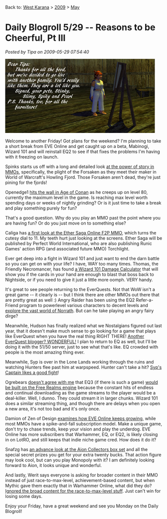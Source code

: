 Back to: [West Karana](/posts/westkarana.md) > [2009](/posts/2009/westkarana.md) > [May](./westkarana.md)
# Daily Blogroll 5/29 -- Reasons to be Cheerful, Pt III

*Posted by Tipa on 2009-05-29 07:54:40*

![everquest2-2009-05-17-07-38-31-44](../../../uploads/2009/05/everquest2-2009-05-17-07-38-31-44.jpg "everquest2-2009-05-17-07-38-31-44")

Welcome to another Friday! Got plans for the weekend? I'm planning to take a short break from EVE Online and get caught up on a beta, Mabinogi, Wizard 101 and will reinstall EQ2 to see if that fixes the problems I'm having with it freezing on launch.

Spinks starts us off with a long and detailed look [at the power of story in MMOs](http://spinksville.wordpress.com/2009/05/29/howling-fjord-sins-of-the-fathers/), specifically, the plight of the Forsaken as they meet their maker in World of Warcraft's Howling Fjord. Those Forsaken aren't dead, they're just pining for the fjords!

Openedge1 [hits the wall in Age of Conan](http://simple-n-complex.blogspot.com/2009/05/age-of-conan-grinding-for-2-hours-day.html) as he creeps up on level 80, currently the maximum level in the game. Is reaching max level worth spending days or weeks of nightly grinding? Or is it just time to take a break and play something purely for fun?

That's a good question. Why do you play an MMO past the point where you are having fun? Or do you just move on to something else?

Caliga has [a first look at the Ether Saga Online F2P MMO](http://mmogamers.freeblogit.com/2009/05/28/ether-saga-online-open-beta/), which turns the cutesy dial to 11. My teeth hurt just looking at the screens. Ether Saga will be published by Perfect World International, who are also publishing Runic Games' action RPG (and associated future MMO) Torchlight.

Ever get deep into a fight in Wizard 101 and just want to end the darn battle so you can get on with your life? I have, WAY too many times. Thomas, the Friendly Necromancer, has found [a Wizard 101 Damage Calculator](http://thefriendlynecromancer.blogspot.com/2009/05/wizard101-damage-calculator.html) that will show you if the cards in your hand are enough to blast that boss back to Nightside, or if you need to give it just a little more oomph. VERY handy.

It's great to see people returning to the EverQuests. Not that WoW isn't a great game -- it clearly is -- but I think there are other MMOs out there that are pretty great as well :) Angry Raider has been using the EQ2 Refer-a-Friend program to powerlevel various characters to decent levels and [explore the vast world of Norrath](http://www.angryraider.com/archives/116). But can he take playing an angry fairy dirge?

Meanwhile, Hudson has finally realized what we Nostalgians figured out last year, that it doesn't make much sense to go looking for a game that plays like EverQuest when you have the real thing RIGHT THERE! [Another EverQuest blogger? WONDERFUL!](http://hudshideout.com/blog/?p=2560) I plan to return to EQ as well, but I'll be doing it with the 51/50 server, just to see what that's like. EQ crowded with people is the most amazing thing ever.

Meanwhile, Syp is over in the Lone Lands working through the ruins and watching Hunters flee past him at warpspeed. Hunter can't take a hit? [Syp's Captain likes a good fight](http://biobreak.wordpress.com/2009/05/28/lotro-i-am-hero/)!

Ogrebears [doesn't agree with me](http://ogrebear.com/?p=993) that EQ3 (if there is such a game) [would be built on the Free Realms engine](../../../index.php/2009/05/28/will-everquest-iii-be-free-realms-ii/) because the constant hits of endless and continual downloading as the game streams to the player would be a deal-killer. Well, I dunno. They could stream it in larger chunks. Wizard 101 does a similar streaming thing, and though there are delays when you open a new area, it's not too bad and it's only once.

Damion of Zen of Design [examines how EVE Online keeps growing](http://www.zenofdesign.com/2009/05/28/eves-slow-burn/), while most MMOs have a spike-and-fall subscription model. Make a unique game, don't try to chase trends, keep your vision and play the underdog. EVE Online has more subscribers that Warhammer, EQ, or EQ2, is likely closing in on LotRO, and still keeps that indie niche game cred. How does it do it?

Snafzg has [an advance look at the Aion Collectors box set](http://snafzg.mmofansites.com/posts/1348-aion-collector-s-edition-details) and all the special secret prizes you get for your extra twenty bucks. That action figure may look cool, but can you play Monopoly with it? I am definitely looking forward to Aion, it looks unique and wonderful.

And lastly, Werit says everyone is asking for broader content in their MMO instead of just race-to-max-level, achievement-based content, but when Mythic gave them exactly that in Warhammer Online, what did they do? [Ignored the broad content for the race-to-max-level stuff](http://werit.blogspot.com/2009/05/vertical-progression.html). Just can't win for losing some days.

Enjoy your Friday, have a great weekend and see you Monday on the Daily Blogroll!


